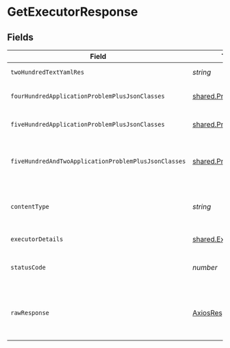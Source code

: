 # GetExecutorResponse


## Fields

| Field                                                                   | Type                                                                    | Required                                                                | Description                                                             |
| ----------------------------------------------------------------------- | ----------------------------------------------------------------------- | ----------------------------------------------------------------------- | ----------------------------------------------------------------------- |
| `twoHundredTextYamlRes`                                                 | *string*                                                                | :heavy_minus_sign:                                                      | successful operation                                                    |
| `fourHundredApplicationProblemPlusJsonClasses`                          | [shared.Problem](../../../sdk/models/shared/problem.md)[]               | :heavy_minus_sign:                                                      | problem with input for CRD generation                                   |
| `fiveHundredApplicationProblemPlusJsonClasses`                          | [shared.Problem](../../../sdk/models/shared/problem.md)[]               | :heavy_minus_sign:                                                      | problem with getting executor data                                      |
| `fiveHundredAndTwoApplicationProblemPlusJsonClasses`                    | [shared.Problem](../../../sdk/models/shared/problem.md)[]               | :heavy_minus_sign:                                                      | problem with communicating with kubernetes cluster                      |
| `contentType`                                                           | *string*                                                                | :heavy_check_mark:                                                      | HTTP response content type for this operation                           |
| `executorDetails`                                                       | [shared.ExecutorDetails](../../../sdk/models/shared/executordetails.md) | :heavy_minus_sign:                                                      | successful operation                                                    |
| `statusCode`                                                            | *number*                                                                | :heavy_check_mark:                                                      | HTTP response status code for this operation                            |
| `rawResponse`                                                           | [AxiosResponse](https://axios-http.com/docs/res_schema)                 | :heavy_check_mark:                                                      | Raw HTTP response; suitable for custom response parsing                 |